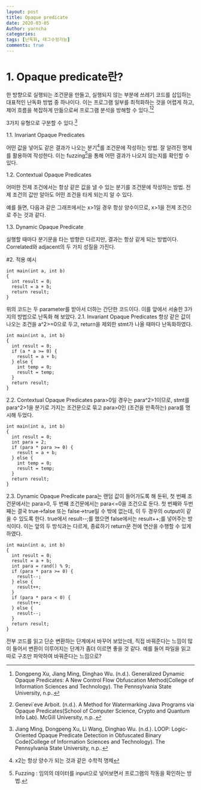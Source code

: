 ```yaml
---
layout: post
title: Opaque predicate
date: 2020-03-05
Author: yarncha
categories:
tags: [난독화, 태그수정가능]
comments: true
---
```


# 1. Opaque predicate란?
한 방향으로 실행되는 조건문을 만들고, 실행되지 않는 부분에 쓰레기 코드를 삽입하는 대표적인 난독화 방법 중 하나이다. 이는 프로그램 일부를 최적화하는 것을 어렵게 하고, 제어 흐름을 복잡하게 만듦으로써 프로그램 분석을 방해할 수 있다.[^1][^2]

  3가지 유형으로 구분할 수 있다.[^3]

  1.1. Invariant Opaque Predicates

  어떤 값을 넣어도 같은 결과가 나오는 분기[^5]를 조건문에 작성하는 방법. 잘 알려진 명제를 활용하여 작성한다. 이는 fuzzing[^4]을 통해 어떤 결과가 나오지 않는지를 확인할 수 있다.

  1.2. Contextual Opaque Predicates

  어떠한 전제 조건에서는 항상 같은 값을 낼 수 있는 분기를 조건문에 작성하는 방법. 전제 조건의 값만 알아도 어떤 조건을 타게 되는지 알 수 있다.

  예를 들면, 다음과 같은 그래프에서는 x>1일 경우 항상 양수이므로, x>1을 전제 조건으로 주는 것과 같다.
  ![]()

  1.3. Dynamic Opaque Predicate

  실행할 때마다 분기문을 타는 방향은 다르지만, 결과는 항상 같게 되는 방법이다. Correlated와 adjacent의 두 가지 성질을 가진다.

  [^4]: Fuzzing : 임의의 데이터를 input으로 넣어보면서 프로그램의 작동을 확인하는 방법.
  [^5]: x2는 항상 양수가 되는 것과 같은 수학적 명제

#2. 적용 예시
```
int main(int a, int b)
{
  int result = 0;
  result = a + b;
  return result;
}
```
위의 코드는 두 parameter를 받아서 더하는 간단한 코드이다. 이를 앞에서 서술한 3가지의 방법으로 난독화 해 보았다.
  2.1. Invariant Opaque Predicates
  항상 같은 값이 나오는 조건을 a^2>=0으로 두고, return을 제외한 stmt가 나올 때마다 난독화하였다.
  ```
  int main(int a, int b)
  {
    int result = 0;
    if (a * a >= 0) {
      result = a + b;
    } else {
      int temp = 0;
      result = temp;
    }
    return result;
  }
  ```

  2.2. Contextual Opaque Predicates
    para>0일 경우는 para^2>1이므로, stmt를 para^2>1을 분기로 가지는 조건문으로 묶고 para>0인 (조건을 만족하는) para를 명시해 두었다.
  ```
  int main(int a, int b)
  {
    int result = 0;
    int para = 2;
    if (para * para >= 0) {
      result = a + b;
    } else {
      int temp = 0;
      result = temp;
    }
    return result;
  }
  ```

  2.3. Dynamic Opaque Predicate
  para는 랜덤 값이 들어가도록 해 둔뒤, 첫 번째 조건문에서는 para>0, 두 번째 조건문에서는 para<=0을 조건으로 둔다. 첫 번째와 두번째는 결국 true->false 또는 false->true일 수 밖에 없는데, 이 두 경우의 output이 같을 수 있도록 한다. true에서 result--;를 했으면 false에서는 result++;를 넣어주는 방식이다. 이는 앞의 두 방식과는 다르게, 종료하기 return문 전에 연산을 수행할 수 있게 하였다.
  ```
  int main(int a, int b)
  {
  	int result = 0;
  	result = a + b;
  	int para = rand() % 9;
    if (para * para >= 0) {
      result--;
    } else {
      result++;
    }
    if (para * para < 0) {
      result++;
    } else {
      result--;
    }
    return result;
  }

  ```  

전부 코드를 읽고 단순 변환하는 단계에서 바꾸어 보았는데, 직접 바꿔준다는 느낌이 많이 들어서 변환이 이루어지는 단계가 좀더 이르면 좋을 것 같다. 예를 들어 파일을 읽고 따로 구조만 파악하여 바꿔준다는 느낌으로?

  [^1]: Dongpeng Xu, Jiang Ming, Dinghao Wu. (n.d.). Generalized Dynamic Opaque Predicates: A New Control Flow Obfuscation Method(College of Information Sciences and Technology). The Pennsylvania State University, n.p..
  [^2]: Genevi`eve Arboit. (n.d.). A Method for Watermarking Java Programs via Opaque Predicates(School of Computer Science, Crypto and Quantum Info Lab). McGill University, n.p..
  [^3]: Jiang Ming, Dongpeng Xu, Li Wang, Dinghao Wu. (n.d.). LOOP: Logic-Oriented Opaque Predicate Detection in Obfuscated Binary Code(College of Information Sciences and Technology). The Pennsylvania State University, n.p..
